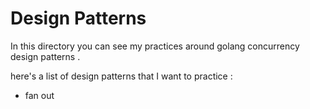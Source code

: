 
# Design Patterns

In this directory you can see my practices around golang concurrency design patterns .

here's a list of design patterns that I want to practice : 
* fan out